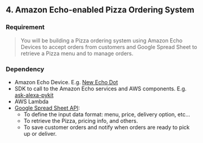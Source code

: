 ## 4. Amazon Echo-enabled Pizza Ordering System 

### Requirement

> You will be building a Pizza ordering system using Amazon Echo Devices to accept orders from customers and Google Spread Sheet to retrieve a Pizza menu and to manage orders.

### Dependency

* Amazon Echo Device. E.g. [New Echo Dot](https://www.amazon.com/All-New-Echo-Dot-2nd-Generation/dp/B01DFKC2SO/ref=sr_1_2?ie=UTF8&qid=1478382126&sr=8-2&keywords=amazon+echo)
* SDK to call to the Amazon Echo services and AWS components. E.g. [ask-alexa-pykit](https://github.com/anjishnu/ask-alexa-pykit)
* AWS Lambda
* [Google Spread Sheet API](https://developers.google.com/google-apps/spreadsheets/worksheets#retrieve_a_list_of_spreadsheets):
    * To define the input data format: menu, price, delivery option, etc...
    * To retrieve the Pizza, pricing info, and others.
    * To save customer orders and notify when orders are ready to pick up or deliver.


